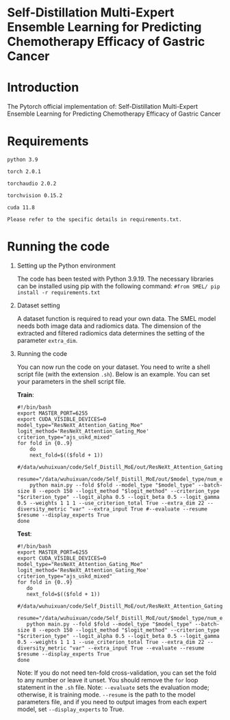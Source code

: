 # Self-Distillation Multi-Expert Ensemble Learning for Predicting Chemotherapy Efficacy of Gastric Cancer

# Introduction
The Pytorch official implementation of:
Self-Distillation Multi-Expert Ensemble Learning for Predicting Chemotherapy Efficacy of Gastric Cancer

# Requirements
    python 3.9
    
    torch 2.0.1
    
    torchaudio 2.0.2 
    
    torchvision 0.15.2    
    
    cuda 11.8
    
    Please refer to the specific details in requirements.txt.

# Running the code
1. Setting up the Python environment

    The code has been tested with Python 3.9.19. The necessary libraries can be installed using pip with the following command:
    `
    #from SMEL/
    pip install -r requirements.txt
    `
2. Dataset setting

    A dataset function is required to read your own data. The SMEL model needs both image data and radiomics data. The dimension of the extracted and filtered radiomics data determines the setting of the parameter `extra_dim`.

3. Running the code

    You can now run the code on your dataset. You need to write a shell script file (with the extension `.sh`). Below is an example. You can set your parameters in the shell script file.

    **Train**:
   
    ```
    #!/bin/bash
    export MASTER_PORT=6255
    export CUDA_VISIBLE_DEVICES=0
    model_type="ResNeXt_Attention_Gating_Moe"
    logit_method='ResNeXt_Attention_Gating_Moe'
    criterion_type="ajs_uskd_mixed"
    for fold in {0..9}
        do
        next_fold=$(($fold + 1))
        #/data/wuhuixuan/code/Self_Distill_MoE/out/ResNeXt_Attention_Gating_Moe/num_expert3/ajs_uskd_mixed/1/1.0_1.0_1.0/var/No_Use_Weights/Use_criterion_total/final_output/Focal_weight_1.0/train/ResNeXt_Attention_Gating_Moe/model_best.pth.tar
        resume="/data/wuhuixuan/code/Self_Distill_MoE/out/$model_type/num_expert3/$criterion_type/${next_fold}/1.0_1.0_1.0/var/No_Use_Weights/Use_criterion_total/final_output/Focal_weight_1.0/train/$model_type/model_best.pth.tar"
        python main.py --fold $fold --model_type "$model_type" --batch-size 8 --epoch 150 --logit_method "$logit_method" --criterion_type "$criterion_type" --logit_alpha 0.5 --logit_beta 0.5 --logit_gamma 0.5 --weights 1 1 1 --use_criterion_total True --extra_dim 22 --diversity_metric "var" --extra_input True #--evaluate --resume $resume --display_experts True
    done
    
    ```
    
   **Test**:
   
     ```
    #!/bin/bash
    export MASTER_PORT=6255
    export CUDA_VISIBLE_DEVICES=0
    model_type="ResNeXt_Attention_Gating_Moe"
    logit_method='ResNeXt_Attention_Gating_Moe'
    criterion_type="ajs_uskd_mixed"
    for fold in {0..9}
        do
        next_fold=$(($fold + 1))
        #/data/wuhuixuan/code/Self_Distill_MoE/out/ResNeXt_Attention_Gating_Moe/num_expert3/ajs_uskd_mixed/1/1.0_1.0_1.0/var/No_Use_Weights/Use_criterion_total/final_output/Focal_weight_1.0/train/ResNeXt_Attention_Gating_Moe/model_best.pth.tar
        resume="/data/wuhuixuan/code/Self_Distill_MoE/out/$model_type/num_expert3/$criterion_type/${next_fold}/1.0_1.0_1.0/var/No_Use_Weights/Use_criterion_total/final_output/Focal_weight_1.0/train/$model_type/model_best.pth.tar"
        python main.py --fold $fold --model_type "$model_type" --batch-size 8 --epoch 150 --logit_method "$logit_method" --criterion_type "$criterion_type" --logit_alpha 0.5 --logit_beta 0.5 --logit_gamma 0.5 --weights 1 1 1 --use_criterion_total True --extra_dim 22 --diversity_metric "var" --extra_input True --evaluate --resume $resume --display_experts True
    done
    
    ```
    Note: If you do not need ten-fold cross-validation, you can set the fold to any number or leave it unset. You should remove the `for` loop statement in the `.sh` file.
    Note: `--evaluate` sets the evaluation mode; otherwise, it is training mode. `--resume` is the path to the model parameters file, and if you need to output images from each expert model, set `--display_experts` to True.
